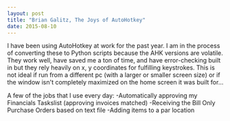 ```yaml
---
layout: post
title: "Brian Galitz, The Joys of AutoHotkey"
date: 2015-08-10
---
```


I have been using AutoHotkey at work for the past year. I am in the process of converting these to Python scripts because the AHK versions are volatile. They work well, have saved me a ton of time, and have error-checking built in but they rely heavily on x, y coordinates for fulfilling keystrokes. This is not ideal if run from a different pc (with a larger or smaller screen size) or if the window isn't completely maximized on the home screen it was built for...

A few of the jobs that I use every day:
-Automatically approving my Financials Taskslist (approving invoices matched)
-Receiving the Bill Only Purchase Orders based on text file
-Adding items to a par location
